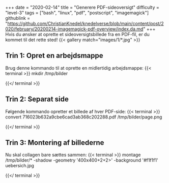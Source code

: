 +++
date = "2020-02-14"
title = "Generere PDF-sideoversigt"
difficulty = "level-3"
tags = ["bash", "linux", "pdf", "postscript", "imagemagick"]
githublink = "https://github.com/ChristianKnedel/knedelverse/blob/main/content/post/2020/february/20200214-imagemagick-pdf-overview/index.da.md"
+++
Hvis du ønsker at oprette et sideoversigtsbillede fra en PDF-fil, er du kommet til det rette sted!
{{< gallery match="images/1/*.jpg" >}}

## Trin 1: Opret en arbejdsmappe
Brug denne kommando til at oprette en midlertidig arbejdsmappe:
{{< terminal >}}
mkdir /tmp/bilder

{{</ terminal >}}

## Trin 2: Separat side
Følgende kommando opretter et billede af hver PDF-side:
{{< terminal >}}
convert 716023b632a9cbe6cad3ab368c202288.pdf /tmp/bilder/page.png

{{</ terminal >}}

## Trin 3: Montering af billederne
Nu skal collagen bare sættes sammen:
{{< terminal >}}
montage /tmp/bilder/* -shadow -geometry '400x400+2+2>' -background '#f1f1f1' uebersich.jpg

{{</ terminal >}}
